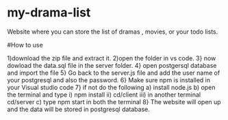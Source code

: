 # my-drama-list
Website where you can store the list of dramas , movies, or your todo lists.

#How to use

1)download the zip file and extract it.
2)open the folder in vs code.
3} now dowload the data.sql file in the server folder.
4} open postgersql database and import the file 
5} Go back to the server.js file and add the user name of your postgresql and also the password.
6} Make sure npm is installed in your Visual studio code
7} if not do the following
  a) install node.js 
  b) open the terminal and type 
    i) npm install
    ii) cd/client
    iii) in another terminal cd/server
  c) type npm start in both the terminal 
8} The website will open up and the data will be stored in postgresql database.
